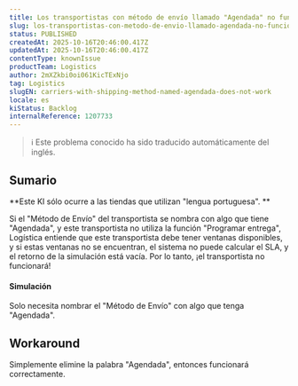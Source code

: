 ```yaml
---
title: Los transportistas con método de envío llamado "Agendada" no funcionan
slug: los-transportistas-con-metodo-de-envio-llamado-agendada-no-funcionan
status: PUBLISHED
createdAt: 2025-10-16T20:46:00.417Z
updatedAt: 2025-10-16T20:46:00.417Z
contentType: knownIssue
productTeam: Logistics
author: 2mXZkbi0oi061KicTExNjo
tag: Logistics
slugEN: carriers-with-shipping-method-named-agendada-does-not-work
locale: es
kiStatus: Backlog
internalReference: 1207733
---
```


>ℹ️ Este problema conocido ha sido traducido automáticamente del inglés.

## Sumario



**Este KI sólo ocurre a las tiendas que utilizan "lengua portuguesa". **

Si el "Método de Envío" del transportista se nombra con algo que tiene "Agendada", y este transportista no utiliza la función "Programar entrega", Logística entiende que este transportista debe tener ventanas disponibles, y si estas ventanas no se encuentran, el sistema no puede calcular el SLA, y el retorno de la simulación está vacía. Por lo tanto, ¡el transportista no funcionará!


#### Simulación


Solo necesita nombrar el "Método de Envío" con algo que tenga "Agendada".

## Workaround


Simplemente elimine la palabra "Agendada", entonces funcionará correctamente.



